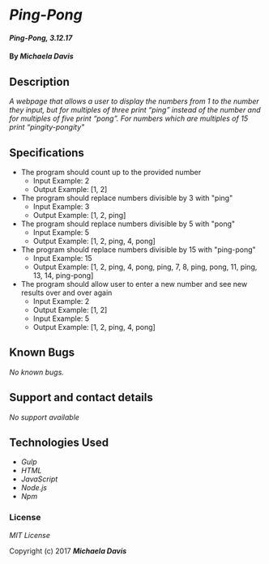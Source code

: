 # _Ping-Pong_

#### _Ping-Pong, 3.12.17_

#### By _**Michaela Davis**_


## Description

_A webpage that allows a user to display the numbers from 1 to the number they input, but for multiples of three print “ping” instead of the number and for multiples of five print “pong”. For numbers which are multiples of 15 print “pingity-pongity"_

## Specifications
* The program should count up to the provided number
  * Input Example: 2
  * Output Example: [1, 2]
* The program should replace numbers divisible by 3 with "ping"
  * Input Example: 3
  * Output Example: [1, 2, ping]
* The program should replace numbers divisible by 5 with "pong"
  * Input Example: 5
  * Output Example: [1, 2, ping, 4, pong]
* The program should replace numbers divisible by 15 with "ping-pong"
  * Input Example: 15
  * Output Example: [1, 2, ping, 4, pong, ping, 7, 8, ping, pong, 11, ping, 13, 14, ping-pong]
* The program should allow user to enter a new number and see new results over and over again
  * Input Example: 2
  * Output Example: [1, 2]
  * Input Example: 5
  * Output Example: [1, 2, ping, 4, pong]

## Known Bugs

_No known bugs._

## Support and contact details

_No support available_

## Technologies Used

* _Gulp_
* _HTML_
* _JavaScript_
* _Node.js_
* _Npm_


### License

*MIT License*

Copyright (c) 2017 **_Michaela Davis_**
